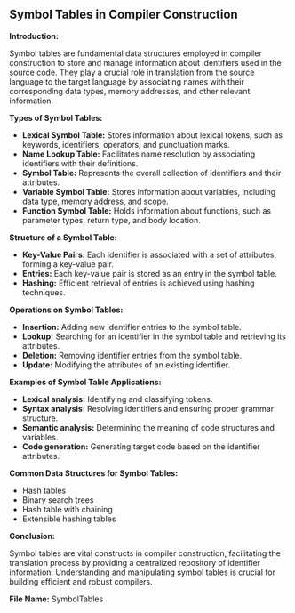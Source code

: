 ## Symbol Tables in Compiler Construction

**Introduction:**

Symbol tables are fundamental data structures employed in compiler construction to store and manage information about identifiers used in the source code. They play a crucial role in translation from the source language to the target language by associating names with their corresponding data types, memory addresses, and other relevant information.

**Types of Symbol Tables:**

* **Lexical Symbol Table:** Stores information about lexical tokens, such as keywords, identifiers, operators, and punctuation marks.
* **Name Lookup Table:** Facilitates name resolution by associating identifiers with their definitions.
* **Symbol Table:** Represents the overall collection of identifiers and their attributes.
* **Variable Symbol Table:** Stores information about variables, including data type, memory address, and scope.
* **Function Symbol Table:** Holds information about functions, such as parameter types, return type, and body location.


**Structure of a Symbol Table:**

- **Key-Value Pairs:** Each identifier is associated with a set of attributes, forming a key-value pair. 
- **Entries:** Each key-value pair is stored as an entry in the symbol table. 
- **Hashing:** Efficient retrieval of entries is achieved using hashing techniques.


**Operations on Symbol Tables:**

- **Insertion:** Adding new identifier entries to the symbol table.
- **Lookup:** Searching for an identifier in the symbol table and retrieving its attributes. 
- **Deletion:** Removing identifier entries from the symbol table.
- **Update:** Modifying the attributes of an existing identifier.


**Examples of Symbol Table Applications:**

* **Lexical analysis:** Identifying and classifying tokens.
* **Syntax analysis:** Resolving identifiers and ensuring proper grammar structure.
* **Semantic analysis:** Determining the meaning of code structures and variables.
* **Code generation:** Generating target code based on the identifier attributes.


**Common Data Structures for Symbol Tables:**

* Hash tables
* Binary search trees
* Hash table with chaining
* Extensible hashing tables


**Conclusion:**

Symbol tables are vital constructs in compiler construction, facilitating the translation process by providing a centralized repository of identifier information. Understanding and manipulating symbol tables is crucial for building efficient and robust compilers.

**File Name:** SymbolTables
